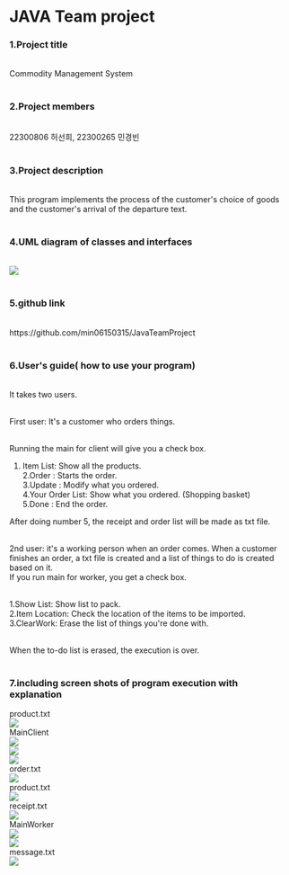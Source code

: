 <h1>JAVA Team project</h1>
<h3>1.Project title</h3><br>
  Commodity Management System<br><br>
<h3>2.Project members</h3><br>
  22300806 허선희, 22300265 민경빈<br><br>
<h3>3.Project description </h3><br>
  This program implements the process of the customer's choice of goods and the customer's arrival of the departure text.<br><br>

<h3>4.UML diagram of classes and interfaces</h3><br>
<img src = "https://github.com/min06150315/JavaTeamProject/blob/main/images/UML.png"><br><br>

<h3>5.github link</h3><br>
  https://github.com/min06150315/JavaTeamProject<br><br>

<h3>6.User's guide( how to use your program)</h3><br>
  It takes two users.<br><br>
  
  First user: It's a customer who orders things.<br><br>

  Running the main for client will give you a check box.<br>
  1. Item List: Show all the products.<br>
  2.Order : Starts the order.<br>
  3.Update : Modify what you ordered.<br>
  4.Your Order List: Show what you ordered. (Shopping basket)<br>
  5.Done : End the order.<br>

  After doing number 5, the receipt and order list will be made as txt file.<br><br>

  2nd user: it's a working person when an order comes. When a customer finishes an order, a txt file is created and a list of things to do is created based on it.<br>
  If you run main for worker, you get a check box.<br><br>

  1.Show List: Show list to pack.<br>
  2.Item Location: Check the location of the items to be imported.<br>
  3.ClearWork: Erase the list of things you're done with.<br><br>

  When the to-do list is erased, the execution is over.<br><br>

<h3>7.including screen shots of program execution with explanation</h3><be>
product.txt<br>
<img src = "https://github.com/min06150315/JavaTeamProject/blob/main/images/Product1.png"><br>
MainClient<br>
<img src = "https://github.com/min06150315/JavaTeamProject/blob/main/images/Client1.png"><br>
<img src = "https://github.com/min06150315/JavaTeamProject/blob/main/images/Client2.png"><br>
<img src = "https://github.com/min06150315/JavaTeamProject/blob/main/images/Client3.png"><br>
order.txt<br>
<img src = "https://github.com/min06150315/JavaTeamProject/blob/main/images/Order.png"><br>
product.txt<br>
<img src = "https://github.com/min06150315/JavaTeamProject/blob/main/images/Product2.png"><br>
receipt.txt<br>
<img src = "https://github.com/min06150315/JavaTeamProject/blob/main/images/Receipt.png"><br>
MainWorker<br>
<img src = "https://github.com/min06150315/JavaTeamProject/blob/main/images/Worker1.png"><br>
<img src = "https://github.com/min06150315/JavaTeamProject/blob/main/images/Worker2.png"><br>
message.txt<br>
<img src = "https://github.com/min06150315/JavaTeamProject/blob/main/images/Message.png"><br>
